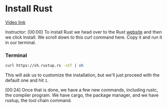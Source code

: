 # Install Rust

[Video link](https://www.egghead.io/lessons/egghead-install-rust)

Instructor: [00:00] To install Rust we head over to the Rust [website](https://www.rust-lang.org/tools/install) and then we click Install. We scroll down to this curl command here. Copy it and run it in our terminal. 

### Terminal
```bash
curl https://sh.rustup.rs -sSf | sh
```

This will ask us to customize the installation, but we'll just proceed with the default one and hit `1`.

[00:24] Once that is done, we have a few new commands, including rustc, the compiler program. We have cargo, the package manager, and we have rustup, the tool chain command.
